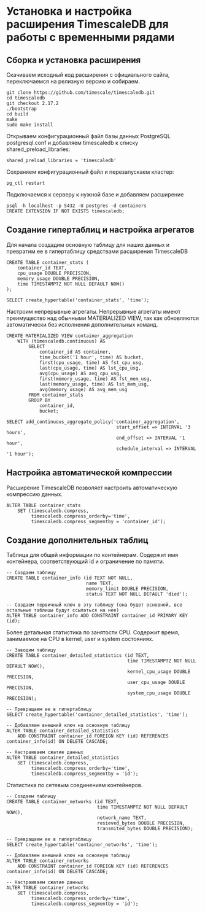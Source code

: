 # Установка и настройка расширения TimescaleDB для работы с временными рядами

## Сборка и установка расширения

Скачиваем исходный код расширения с официального сайта, переключаемся на релизную версию и собираем.
```
git clone https://github.com/timescale/timescaledb.git
cd timescaledb
git checkout 2.17.2
./bootstrap
cd build
make
sudo make install
```

Открываем конфигурационный файл базы данных PostgreSQL postgresql.conf и добавляем timescaledb к списку shared_preload_libraries:
```
shared_preload_libraries = 'timescaledb'
```

Сохраняем конфигурационный файл и перезапускаем кластер:
```
pg_ctl restart
```

Подключаемся к серверу к нужной базе и добавляем расширение
```
psql -h localhost -p 5432 -U postgres -d containers
CREATE EXTENSION IF NOT EXISTS timescaledb;
```

## Создание гипертаблиц и настройка агрегатов

Для начала создадим основную таблицу для наших данных и превратим ее в гипертаблицу средствами расширения TimescaleDB
```
CREATE TABLE container_stats (
    container_id TEXT,
    cpu_usage DOUBLE PRECISION,
    memory_usage DOUBLE PRECISION,
    time TIMESTAMPTZ NOT NULL DEFAULT NOW()
);

SELECT create_hypertable('container_stats', 'time');
```

Настроим непрерывные агрегаты. Непрерывные агрегаты имеют преимущество над обычными MATERIALIZED VIEW, так как обновляются автоматически без
исполнения дополнительных команд.
```
CREATE MATERIALIZED VIEW container_aggregation 
    WITH (timescaledb.continuous) AS 
        SELECT 
            container_id AS container,
            time_bucket('1 hour', time) AS bucket, 
            first(cpu_usage, time) AS fst_cpu_usg, 
            last(cpu_usage, time) AS lst_cpu_usg, 
            avg(cpu_usage) AS avg_cpu_usg, 
            first(memory_usage, time) AS fst_mem_usg, 
            last(memory_usage, time) AS lst_mem_usg, 
            avg(memory_usage) AS avg_mem_usg 
        FROM container_stats 
        GROUP BY 
            container_id, 
            bucket;

SELECT add_continuous_aggregate_policy('container_aggregation', 
                                        start_offset => INTERVAL '3 hours', 
                                        end_offset => INTERVAL '1 hour', 
                                        schedule_interval => INTERVAL '1 hour');
```

## Настройка автоматической компрессии

Расширение TimescaleDB позволяет настроить автоматическую компрессию данных.
```
ALTER TABLE container_stats 
    SET (timescaledb.compress, 
         timescaledb.compress_orderby='time', 
         timescaledb.compress_segmentby = 'container_id');
```

## Создание дополнительных таблиц

Таблица для общей информации по контейнерам. Содержит имя контейнера, соответствующий id и ограничение по памяти.
```
-- Создаем таблицу
CREATE TABLE container_info (id TEXT NOT NULL, 
                             name TEXT, 
                             memory_limit DOUBLE PRECISION,
                             status TEXT NOT NULL DEFAULT 'died');

-- Создаем первичный ключ в эту таблицу (она будет основной, все остальные таблицы будут ссылаться на нее)
ALTER TABLE container_info ADD CONSTRAINT container_id PRIMARY KEY (id);
```

Более детальная статистика по занятости CPU. Содержит время, занимаемое на CPU в kernel, user и system состояниях.
```
-- Заводим таблицу
CREATE TABLE container_detailed_statistics (id TEXT, 
                                            time TIMESTAMPTZ NOT NULL DEFAULT NOW(),
                                            kernel_cpu_usage DOUBLE PRECISION, 
                                            user_cpu_usage DOUBLE PRECISION, 
                                            system_cpu_usage DOUBLE PRECISION);

-- Превращаем ее в гипертаблицу
SELECT create_hypertable('container_detailed_statistics', 'time');

-- Добавляем внешний ключ на основную таблицу
ALTER TABLE container_detailed_statistics 
    ADD CONSTRAINT container_id FOREIGN KEY (id) REFERENCES container_info(id) ON DELETE CASCADE;

-- Настраиваем сжатие данных
ALTER TABLE container_detailed_statistics 
    SET (timescaledb.compress, 
         timescaledb.compress_orderby='time', 
         timescaledb.compress_segmentby = 'id');
```

Статистика по сетевым соединениям контейнеров.
```
-- Создаем таблицу
CREATE TABLE container_networks (id TEXT,
                                 time TIMESTAMPTZ NOT NULL DEFAULT NOW(),
                                 network_name TEXT,
                                 resieved_bytes DOUBLE PRECISION,
                                 transmited_bytes DOUBLE PRECISION);

-- Превращаем ее в гипертаблицу
SELECT create_hypertable('container_networks', 'time');

-- Добавляем внешний ключ на основную таблицу
ALTER TABLE container_networks 
    ADD CONSTRAINT container_id FOREIGN KEY (id) REFERENCES container_info(id) ON DELETE CASCADE;

-- Настраиваем сжатие данных
ALTER TABLE container_networks 
    SET (timescaledb.compress, 
         timescaledb.compress_orderby='time', 
         timescaledb.compress_segmentby = 'id');
```
